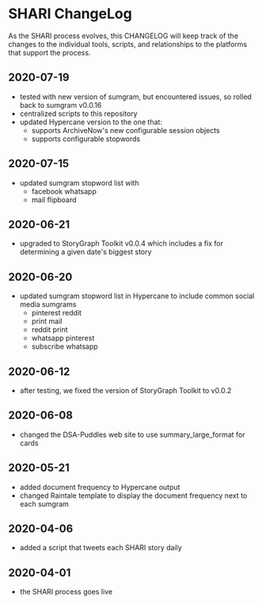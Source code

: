 # SHARI ChangeLog

As the SHARI process evolves, this CHANGELOG will keep track of the changes to the individual tools, scripts, and relationships to the platforms that support the process.

## 2020-07-19

* tested with new version of sumgram, but encountered issues, so rolled back to sumgram v0.0.16
* centralized scripts to this repository
* updated Hypercane version to the one that:
    * supports ArchiveNow's new configurable session objects
    * supports configurable stopwords

## 2020-07-15

* updated sumgram stopword list with
    * facebook whatsapp
    * mail flipboard

## 2020-06-21

* upgraded to StoryGraph Toolkit v0.0.4 which includes a fix for determining a given date's biggest story

## 2020-06-20

* updated sumgram stopword list in Hypercane to include common social media sumgrams
    * pinterest reddit
    * print mail
    * reddit print
    * whatsapp pinterest
    * subscribe whatsapp

## 2020-06-12

* after testing, we fixed the version of StoryGraph Toolkit to v0.0.2

## 2020-06-08

* changed the DSA-Puddles web site to use summary_large_format for cards

## 2020-05-21

* added document frequency to Hypercane output
* changed Raintale template to display the document frequency next to each sumgram

## 2020-04-06

* added a script that tweets each SHARI story daily

## 2020-04-01

* the SHARI process goes live
